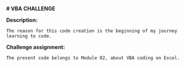 **# VBA CHALLENGE**

  **Description:**
  
    The reason for this code creation is the beginning of my journey learning to code.
  
  **Challenge assignment:**
  
    The present code belongs to Module 02, about VBA coding on Excel.
